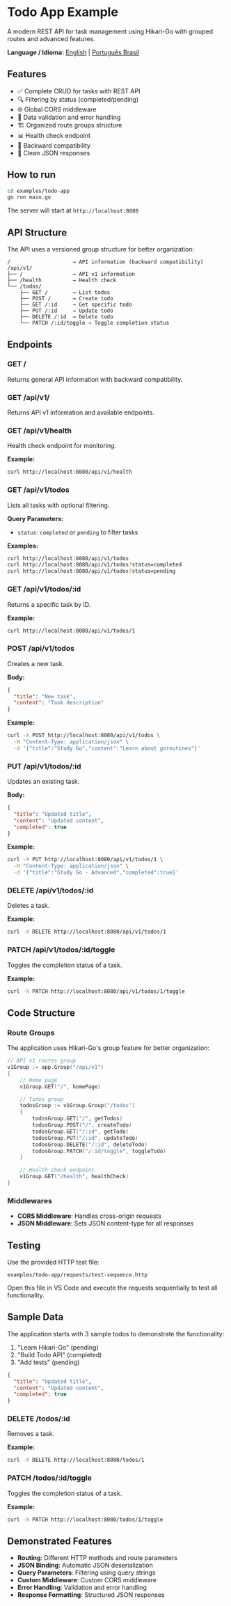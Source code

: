 # Todo App Example

A modern REST API for task management using Hikari-Go with grouped routes and advanced features.

**Language / Idioma:** [English](README.md) | [Português Brasil](README.pt-BR.md)

## Features

- ✅ Complete CRUD for tasks with REST API
- 🔍 Filtering by status (completed/pending)
- 🌐 Global CORS middleware
- 📝 Data validation and error handling
- 🏗️ Organized route groups structure
- 📊 Health check endpoint
- 🔄 Backward compatibility
- 🎯 Clean JSON responses

## How to run

```bash
cd examples/todo-app
go run main.go
```

The server will start at `http://localhost:8080`

## API Structure

The API uses a versioned group structure for better organization:

```
/                    → API information (backward compatibility)
/api/v1/
├── /                → API v1 information
├── /health          → Health check
└── /todos/
    ├── GET /        → List todos
    ├── POST /       → Create todo
    ├── GET /:id     → Get specific todo
    ├── PUT /:id     → Update todo
    ├── DELETE /:id  → Delete todo
    └── PATCH /:id/toggle → Toggle completion status
```

## Endpoints

### GET /
Returns general API information with backward compatibility.

### GET /api/v1/
Returns API v1 information and available endpoints.

### GET /api/v1/health
Health check endpoint for monitoring.

**Example:**
```bash
curl http://localhost:8080/api/v1/health
```

### GET /api/v1/todos
Lists all tasks with optional filtering.

**Query Parameters:**
- `status`: `completed` or `pending` to filter tasks

**Examples:**
```bash
curl http://localhost:8080/api/v1/todos
curl http://localhost:8080/api/v1/todos?status=completed
curl http://localhost:8080/api/v1/todos?status=pending
```

### GET /api/v1/todos/:id
Returns a specific task by ID.

**Example:**
```bash
curl http://localhost:8080/api/v1/todos/1
```

### POST /api/v1/todos
Creates a new task.

**Body:**
```json
{
  "title": "New task",
  "content": "Task description"
}
```

**Example:**
```bash
curl -X POST http://localhost:8080/api/v1/todos \
  -H "Content-Type: application/json" \
  -d '{"title":"Study Go","content":"Learn about goroutines"}'
```

### PUT /api/v1/todos/:id
Updates an existing task.

**Body:**
```json
{
  "title": "Updated title",
  "content": "Updated content",
  "completed": true
}
```

**Example:**
```bash
curl -X PUT http://localhost:8080/api/v1/todos/1 \
  -H "Content-Type: application/json" \
  -d '{"title":"Study Go - Advanced","completed":true}'
```

### DELETE /api/v1/todos/:id
Deletes a task.

**Example:**
```bash
curl -X DELETE http://localhost:8080/api/v1/todos/1
```

### PATCH /api/v1/todos/:id/toggle
Toggles the completion status of a task.

**Example:**
```bash
curl -X PATCH http://localhost:8080/api/v1/todos/1/toggle
```

## Code Structure

### Route Groups
The application uses Hikari-Go's group feature for better organization:

```go
// API v1 routes group
v1Group := app.Group("/api/v1")
{
    // Home page
    v1Group.GET("/", homePage)

    // Todos group
    todosGroup := v1Group.Group("/todos")
    {
        todosGroup.GET("/", getTodos)
        todosGroup.POST("/", createTodo)
        todosGroup.GET("/:id", getTodo)
        todosGroup.PUT("/:id", updateTodo)
        todosGroup.DELETE("/:id", deleteTodo)
        todosGroup.PATCH("/:id/toggle", toggleTodo)
    }

    // Health check endpoint
    v1Group.GET("/health", healthCheck)
}
```

### Middlewares
- **CORS Middleware**: Handles cross-origin requests
- **JSON Middleware**: Sets JSON content-type for all responses

## Testing

Use the provided HTTP test file:
```
examples/todo-app/requests/test-sequence.http
```

Open this file in VS Code and execute the requests sequentially to test all functionality.

## Sample Data

The application starts with 3 sample todos to demonstrate the functionality:
1. "Learn Hikari-Go" (pending)
2. "Build Todo API" (completed)
3. "Add tests" (pending)
```json
{
  "title": "Updated title",
  "content": "Updated content",
  "completed": true
}
```

### DELETE /todos/:id
Removes a task.

**Example:**
```bash
curl -X DELETE http://localhost:8080/todos/1
```

### PATCH /todos/:id/toggle
Toggles the completion status of a task.

**Example:**
```bash
curl -X PATCH http://localhost:8080/todos/1/toggle
```

## Demonstrated Features

- **Routing**: Different HTTP methods and route parameters
- **JSON Binding**: Automatic JSON deserialization
- **Query Parameters**: Filtering using query strings
- **Custom Middleware**: Custom CORS middleware
- **Error Handling**: Validation and error handling
- **Response Formatting**: Structured JSON responses
